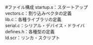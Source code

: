 #ファイル構成
startup.s：スタートアップ  
vectors.c：割り込みベクタの定義  
lib.c：各種ライブラリの定義  
serial.c：シリアル・デバイス・ドライバ  
defines.h：各種型の定義  
ld.scr：リンカ・スクリプト  
